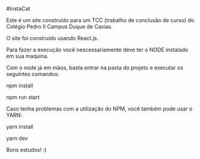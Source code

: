 #InstaCat

Este é um site construido para um TCC (trabalho de conclusão de curso) do Colégio Pedro II Campus Duque de Caxias.

O site foi construido usando React.js.

Para fazer a execução você nescessariamente deve ter o NODE instalado em sua maquina.

Com o node já em mãos, basta entrar na pasta do projeto e executar os seguintes comandos:

npm install

npm run start

Caso tenha problemas com a utilização do NPM, você também pode usar o YARN:

yarn install

yarn dev

Bons estudos! :)
